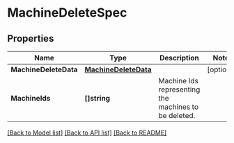 # MachineDeleteSpec

## Properties

Name | Type | Description | Notes
------------ | ------------- | ------------- | -------------
**MachineDeleteData** | [**MachineDeleteData**](MachineDeleteData.md) |  | [optional] 
**MachineIds** | **[]string** | Machine Ids representing the machines to be deleted. | 

[[Back to Model list]](../README.md#documentation-for-models) [[Back to API list]](../README.md#documentation-for-api-endpoints) [[Back to README]](../README.md)


